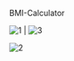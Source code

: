 BMI-Calculator

![1](https://github.com/shammisk/BMI-Calculator/assets/99946678/b156de77-616d-4d28-9009-25b9180a9a01)  |  ![3](https://github.com/shammisk/BMI-Calculator/assets/99946678/400d11a7-d179-4f66-88c7-c5e5a1634dff)




![2](https://github.com/shammisk/BMI-Calculator/assets/99946678/8fd67377-110e-4c82-b899-3ab69cb9a2a6)





